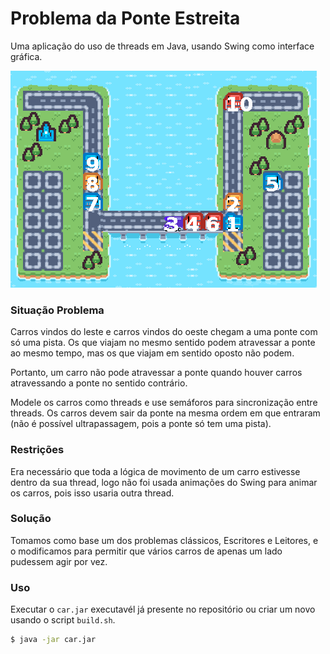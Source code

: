 # Problema da Ponte Estreita
Uma aplicação do uso de threads em Java, usando Swing como interface gráfica.

![Foto](docs/image.png)

### Situação Problema
Carros vindos do leste e carros vindos do oeste chegam a uma ponte com só uma pista. Os
que viajam no mesmo sentido podem atravessar a ponte ao mesmo tempo, mas os que viajam
em sentido oposto não podem. 

Portanto, um carro não pode atravessar a ponte quando houver
carros atravessando a ponte no sentido contrário. 

Modele os carros como threads e use
semáforos para sincronização entre threads. Os carros devem sair da ponte na mesma ordem
em que entraram (não é possível ultrapassagem, pois a ponte só tem uma pista).

### Restrições
Era necessário que toda a lógica de movimento de um carro estivesse dentro da sua thread, logo não foi usada animações do Swing para animar os carros, pois isso usaria outra thread.

### Solução
Tomamos como base um dos problemas clássicos, Escritores e Leitores, e o modificamos para permitir que vários carros de apenas um lado pudessem agir por vez.

### Uso
Executar o `car.jar` executavél já presente no repositório ou criar um novo usando o script `build.sh`.
```bash
$ java -jar car.jar
```